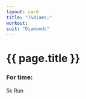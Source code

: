```yaml
---
layout: card
title: "7&diams;"
workout:
suit: "Diamonds"
---
```


<h1 class="red">{{ page.title }}</h1>

<h3>For time:</h3>
<p>5k Run</p>
